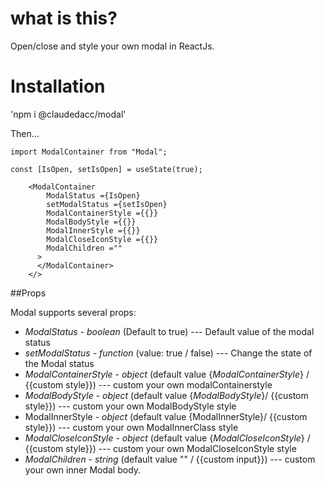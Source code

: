 # what is this?

Open/close and style your own modal in ReactJs.

# Installation

'npm i @claudedacc/modal'

Then...

```
import ModalContainer from "Modal";

const [IsOpen, setIsOpen] = useState(true);

    <ModalContainer
        ModalStatus ={IsOpen}
        setModalStatus ={setIsOpen}
        ModalContainerStyle ={{}}
        ModalBodyStyle ={{}}
        ModalInnerStyle ={{}}
        ModalCloseIconStyle ={{}}
        ModalChildren =""
      >
      </ModalContainer>
    </>
```

##Props

Modal supports several props:

- _ModalStatus_ - _boolean_ (Default to true) --- Default value of the modal status
- _setModalStatus_ - _function_ (value: true / false) --- Change the state of the Modal status
- _ModalContainerStyle_ - _object_ (default value {_ModalContainerStyle_} / {{custom style}}) --- custom your own modalContainerstyle
- _ModalBodyStyle_ - _object_ (default value {_ModalBodyStyle_}/ {{custom style}}) --- custom your own ModalBodyStyle style
- ModalInnerStyle - _object_ (default value {ModalInnerStyle}/ {{custom style}}) --- custom your own ModalInnerClass style
- _ModalCloseIconStyle_ - _object_ (default value {_ModalCloseIconStyle_} / {{custom style}}) --- custom your own ModalCloseIconStyle style
- _ModalChildren_ - _string_ (default value "" / {{custom input}}) --- custom your own inner Modal body.
